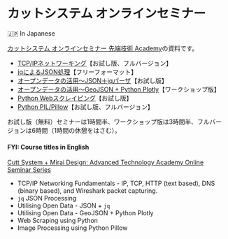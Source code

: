 # カットシステム オンラインセミナー

🇯🇵 In Japanese

[カットシステム オンラインセミナー 先端技術 Academy](https://seminar.cutt.co.jp)の資料です。

- [TCP/IPネットワーキング](./TcpIp/README.md)【お試し版、フルバージョン】
- [jqによるJSON処理](./Jq/README.md)【フリーフォーマット】
- [オープンデータの活用～JSON＋jqパーザ](./OpenData-Jq/README.md)【お試し版】
- [オープンデータの活用～GeoJSON + Python Plotly](./OpenData-Plotly/README.md)【ワークショップ版】
- [Python Webスクレイピング](./Scraping/README.md)【お試し版】
- [Python PIL/Pillow](./Pillow/README.md)【お試し版、フルバージョン】

お試し版（無料）セミナーは1時間半、ワークショップ版は3時間半、フルバージョンは6時間（1時間の休憩をはさむ）。

#### FYI: Course titles in English

[Cutt System + Mirai Design: Advanced Technology Academy Online Seminar Series](https://seminar.cutt.co.jp/)

- TCP/IP Networking Fundamentals - IP, TCP, HTTP (text based), DNS (binary based), and Wireshark packet capturing.
- `jq` JSON Processing
- Utilising Open Data - JSON + `jq`
- Utilising Open Data - GeoJSON + Python Plotly
- Web Scraping using Python  
- Image Processing using Python Pillow 
